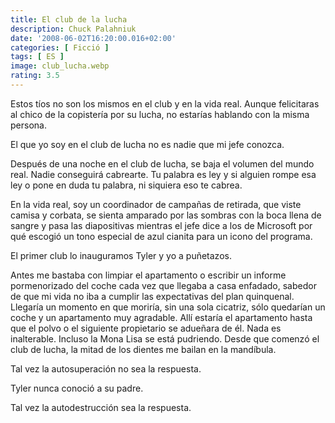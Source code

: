 ```yaml
---
title: El club de la lucha
description: Chuck Palahniuk
date: '2008-06-02T16:20:00.016+02:00'
categories: [ Ficció ]
tags: [ ES ]
image: club_lucha.webp
rating: 3.5
---
```


Estos tíos no son los mismos en el club y en la vida real. Aunque felicitaras al chico de la copistería por su lucha, no estarías hablando con la misma persona.

El que yo soy en el club de lucha no es nadie que mi jefe conozca.

Después de una noche en el club de lucha, se baja el volumen del mundo real. Nadie conseguirá cabrearte. Tu palabra es ley y si alguien rompe esa ley o pone en duda tu palabra, ni siquiera eso te cabrea.

En la vida real, soy un coordinador de campañas de retirada, que viste camisa y corbata, se sienta amparado por las sombras con la boca llena de sangre y pasa las diapositivas mientras el jefe dice a los de Microsoft por qué escogió un tono especial de azul cianita para un icono del programa.

El primer club lo inauguramos Tyler y yo a puñetazos.

Antes me bastaba con limpiar el apartamento o escribir un informe pormenorizado del coche cada vez que llegaba a casa enfadado, sabedor de que mi vida no iba a cumplir las expectativas del plan quinquenal. Llegaría un momento en que moriría, sin una sola cicatriz, sólo quedarían un coche y un apartamento muy agradable. Allí estaría el apartamento hasta que el polvo o el siguiente propietario se adueñara de él. Nada es inalterable. Incluso la Mona Lisa se está pudriendo. Desde que comenzó el club de lucha, la mitad de los dientes me bailan en la mandíbula.

Tal vez la autosuperación no sea la respuesta.

Tyler nunca conoció a su padre.

Tal vez la autodestrucción sea la respuesta.
